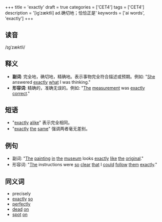 +++
title = 'exactly'
draft = true
categories = ['CET4']
tags = ['CET4']
description = '[igˈzæktli] ad.确切地；恰恰正是'
keywords = ['ai words', 'exactly']
+++

## 读音
/ɪɡˈzæktli/

## 释义
- **副词**: 完全地，确切地，精确地。表示事物完全符合描述或预期。例如: "[She](/zh/post/she/) answered [exactly](/zh/post/exactly/) [what](/zh/post/what/) I was thinking."
- **形容词**: 精确的，准确无误的。例如: "[The](/zh/post/the/) [measurement](/zh/post/measurement/) was [exactly](/zh/post/exactly/) [correct](/zh/post/correct/)."

## 短语
- "[exactly](/zh/post/exactly/) [alike](/zh/post/alike/)" 表示完全相同。
- "[exactly](/zh/post/exactly/) [the](/zh/post/the/) [same](/zh/post/same/)" 强调两者毫无差别。

## 例句
- 副词: "[The](/zh/post/the/) [painting](/zh/post/painting/) [in](/zh/post/in/) [the](/zh/post/the/) [museum](/zh/post/museum/) looks [exactly](/zh/post/exactly/) [like](/zh/post/like/) [the](/zh/post/the/) [original](/zh/post/original/)."
- 形容词: "[The](/zh/post/the/) instructions were [so](/zh/post/so/) [clear](/zh/post/clear/) [that](/zh/post/that/) I [could](/zh/post/could/) [follow](/zh/post/follow/) [them](/zh/post/them/) [exactly](/zh/post/exactly/)."

## 同义词
- precisely
- [exactly](/zh/post/exactly/) [so](/zh/post/so/)
- [perfectly](/zh/post/perfectly/)
- [dead](/zh/post/dead/) [on](/zh/post/on/)
- [spot](/zh/post/spot/) [on](/zh/post/on/)
